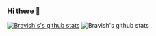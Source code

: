 ### Hi there 👋

<!--
**LoopGlitch26/LoopGlitch26** is a ✨ _special_ ✨ repository because its `README.md` (this file) appears on your GitHub profile.

Here are some ideas to get you started:

- 🔭 I’m currently working on ...
- 🌱 I’m currently learning ...
- 👯 I’m looking to collaborate on ...
- 🤔 I’m looking for help with ...
- 💬 Ask me about ...
- 📫 How to reach me: ...
- 😄 Pronouns: ...
- ⚡ Fun fact: ...
-->
[![Bravish's's github stats](https://github-readme-stats.vercel.app/api?username=LoopGlitch26)](https://github.com/loopglicth26/github-readme-stats)
![Bravish's github stats](https://github-readme-stats.vercel.app/api?username=LoopGlitch26&count_private=true)

